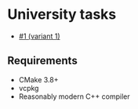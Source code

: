 # University tasks

* [#1 (variant 1)](Task1A/README.md)

## Requirements
* CMake 3.8+
* vcpkg
* Reasonably modern C++ compiler
